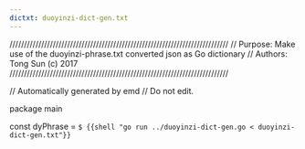 ```yaml
---
dictxt: duoyinzi-dict-gen.txt
---
```

////////////////////////////////////////////////////////////////////////////
// Purpose: Make use of the duoyinzi-phrase.txt converted json as Go dictionary
// Authors: Tong Sun (c) 2017
////////////////////////////////////////////////////////////////////////////

// Automatically generated by emd
// Do not edit.

package main

const dyPhrase = `
$ {{shell "go run ../duoyinzi-dict-gen.go < duoyinzi-dict-gen.txt"}}
`
